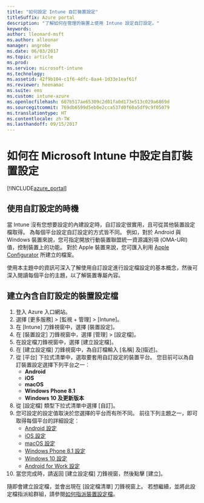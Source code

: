 ```yaml
---
title: "如何設定 Intune 自訂裝置設定"
titleSuffix: Azure portal
description: "了解如何在管理的裝置上使用 Intune 設定自訂設定。"
keywords: 
author: lleonard-msft
ms.author: alleonar
manager: angrobe
ms.date: 06/03/2017
ms.topic: article
ms.prod: 
ms.service: microsoft-intune
ms.technology: 
ms.assetid: 42f9b104-c1f6-4dfc-8aa4-1d33e1eaf61f
ms.reviewer: heenamac
ms.suite: ems
ms.custom: intune-azure
ms.openlocfilehash: 607b517ae65309c2d01fa0d173e513c029a6869d
ms.sourcegitcommit: 769db6599d5eb0e2cca537d0f60a5df9c9f05079
ms.translationtype: HT
ms.contentlocale: zh-TW
ms.lasthandoff: 09/15/2017
---
```

# <a name="how-to-configure-custom-device-settings-in-microsoft-intune"></a>如何在 Microsoft Intune 中設定自訂裝置設定

[!INCLUDE[azure_portal](./includes/azure_portal.md)]

## <a name="when-to-use-custom-settings"></a>使用自訂設定的時機

當 Intune 沒有您想要設定的內建設定時，自訂設定很實用，且可從其他裝置設定檔取得。
為每個平台設定自訂設定的方式皆不同。 例如，對於 Android 與 Windows 裝置來說，您可指定開放行動裝置聯盟統一資源識別項 (OMA-URI) 值，控制裝置上的功能。 對於 Apple 裝置來說，您可匯入利用 [Apple Configurator](https://itunes.apple.com/us/app/apple-configurator-2/id1037126344?mt=12) 所建立的檔案。

使用本主題中的資訊可深入了解使用自訂設定進行設定檔設定的基本概念，然後可深入閱讀每個平台的主題，以了解裝置專屬內容。

## <a name="create-a-device-profile-containing-custom-settings"></a>建立內含自訂設定的裝置設定檔

1. 登入 Azure 入口網站。
2. 選擇 [更多服務]  >  [監視 + 管理]  >  [Intune]。
3. 在 [Intune] 刀鋒視窗中，選擇 [裝置設定]。
2. 在 [裝置設定] 刀鋒視窗中，選擇 [管理]  >  [設定檔]。
3. 在設定檔刀鋒視窗中，選擇 [建立設定檔]。
4. 在 [建立設定檔] 刀鋒視窗中，為自訂檔輸入 [名稱] 及[描述]。
5. 從 [平台] 下拉式清單中，選取要套用自訂設定的裝置平台。 您目前可以為自訂裝置設定選擇下列平台之一︰
    - **Android**
    - **iOS**
    - **macOS**
    - **Windows Phone 8.1**
    - **Windows 10 及更新版本**
6. 從 [設定檔] 類型下拉式清單中選擇 [自訂]。
7. 您可設定的設定值取決於您選擇的平台而有所不同。 前往下列主題之一，即可取得每個平台的詳細設定︰
    - [Android 設定](custom-settings-android.md)
    - [iOS 設定](custom-settings-ios.md)
    - [macOS 設定](custom-settings-macos.md)
    - [Windows Phone 8.1 設定](custom-settings-windows-phone-8-1.md)
    - [Windows 10 設定](custom-settings-windows-10.md)
    - [Android for Work 設定](custom-settings-android-for-work.md)
8. 當您完成時，請返回 [建立設定檔] 刀鋒視窗，然後點擊 [建立]。

隨即會建立設定檔，並會出現在 [設定檔清單] 刀鋒視窗上。
若想繼續，並將此設定檔指派給群組，請參閱[如何指派裝置設定檔](device-profile-assign.md)。
